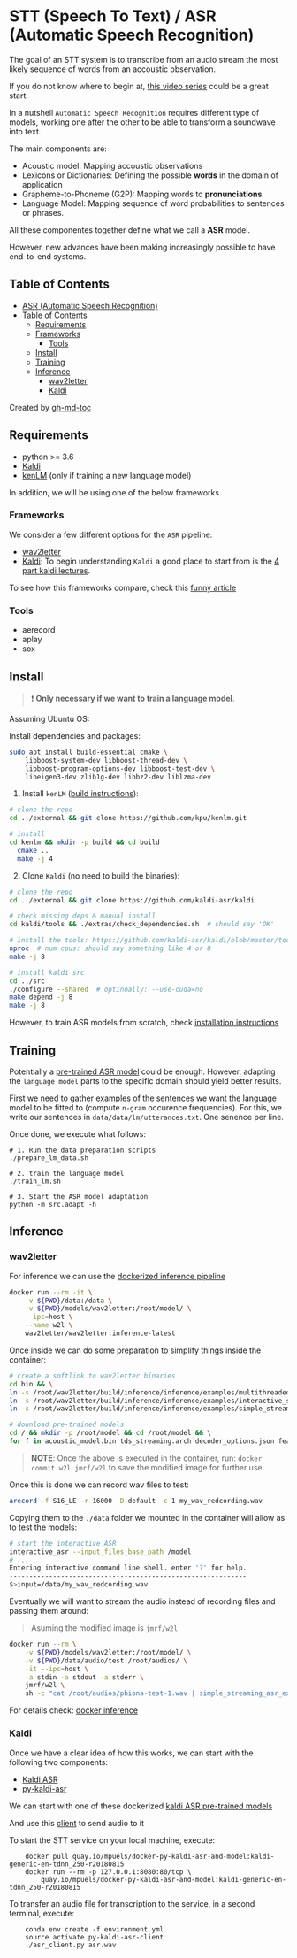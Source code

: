 # STT (Speech To Text) / ASR (Automatic Speech Recognition)


The goal of an STT system is to transcribe from an audio stream the most likely
sequence of words from an accoustic observation.


If you do not know where to begin at, [this video series](https://www.youtube.com/watch?v=i9Gn2QYrYpo) could be a great start.

In a nutshell `Automatic Speech Recognition` requires different type of models,
working one after the other to be able to transform a soundwave into text.

The main components are:

- Acoustic model: Mapping accoustic observations
- Lexicons or Dictionaries: Defining the possible **words** in the domain of application
- Grapheme-to-Phoneme (G2P): Mapping words to **pronunciations**
- Language Model: Mapping sequence of word probabilities to sentences or phrases.

All these componentes together define what we call a **ASR** model.

However, new advances have been making increasingly possible to have end-to-end
systems.


## Table of Contents

<!--ts-->

   * [ASR (Automatic Speech Recognition)](#asr-automatic-speech-recognition)
   * [Table of Contents](#table-of-contents)
      * [Requirements](#requirements)
      * [Frameworks](#frameworks)
         * [Tools](#tools)
      * [Install](#install)
      * [Training](#training)
      * [Inference](#inference)
         * [wav2letter](#wav2letter)
         * [Kaldi](#kaldi)

Created by [gh-md-toc](https://github.com/ekalinin/github-markdown-toc)

<!--te-->

## Requirements

- python >= 3.6
- [Kaldi](https://github.com/kaldi-asr/kaldi)
- [kenLM](https://github.com/kpu/kenlm) (only if training a new language model)

In addition, we will be using one of the below frameworks.

### Frameworks

We consider a few different options for the `ASR` pipeline:

* [wav2letter](https://github.com/facebookresearch/wav2letter/)
* [Kaldi](https://kaldi-asr.org/): To begin understanding `Kaldi` a good place
    to start from is the
    [4 part kaldi lectures](https://sites.google.com/site/dpovey/kaldi-lectures).

To see how this frameworks compare, check this
[funny article](https://mc.ai/how-fast-is-facebooks-end-to-end-speech-recognition-toolkit/)

### Tools

* aerecord
* aplay
* sox


## Install

> :exclamation: **Only necessary if we want to train a language model**.

Assuming Ubuntu OS:

Install dependencies and packages:
```bash
sudo apt install build-essential cmake \
    libboost-system-dev libboost-thread-dev \
    libboost-program-options-dev libboost-test-dev \
    libeigen3-dev zlib1g-dev libbz2-dev liblzma-dev
```

1. Install `kenLM` ([build instructions](https://github.com/kpu/kenlm/blob/master/BUILDING)):

```bash
# clone the repo
cd ../external && git clone https://github.com/kpu/kenlm.git

# install
cd kenlm && mkdir -p build && cd build
  cmake ..
  make -j 4

```

2. Clone `Kaldi` (no need to build the binaries):

```bash
# clone the repo
cd ../external && git clone https://github.com/kaldi-asr/kaldi

# check missing deps & manual install
cd kaldi/tools && ./extras/check_dependencies.sh  # should say 'OK'

# install the tools: https://github.com/kaldi-asr/kaldi/blob/master/tools/INSTALL
nproc  # num cpus: should say something like 4 or 8
make -j 8

# install kaldi src
cd ../src
./configure --shared  # optinoally: --use-cuda=no
make depend -j 8
make -j 8
```

However, to train ASR models from scratch, check
[installation instructions](https://github.com/kaldi-asr/kaldi/blob/master/INSTALL)


## Training

Potentially a [pre-trained ASR model](https://kaldi-asr.org/models.html)
could be enough. However, adapting the `language model` parts to the specific
domain should yield better results.

First we need to gather examples of the sentences we want the language model
to be fitted to (compute `n-gram` occurence frequencies). For this, we write
our sentences in `data/data/lm/utterances.txt`. One senence per line.

Once done, we execute what follows:

```
# 1. Run the data preparation scripts
./prepare_lm_data.sh

# 2. train the language model
./train_lm.sh

# 3. Start the ASR model adaptation
python -m src.adapt -h
```


## Inference

### wav2letter

For inference we can use the
[dockerized inference pipeline](https://github.com/facebookresearch/wav2letter/wiki/Building-Running-with-Docker)

```bash
docker run --rm -it \
    -v ${PWD}/data:/data \
    -v ${PWD}/models/wav2letter:/root/model/ \
    --ipc=host \
    --name w2l \
    wav2letter/wav2letter:inference-latest
```


Once inside we can do some preparation to simplify things inside the container:

```bash
# create a softlink to wav2letter binaries
cd bin && \
ln -s /root/wav2letter/build/inference/inference/examples/multithreaded_streaming_asr_example streaming_asr && \
ln -s /root/wav2letter/build/inference/inference/examples/interactive_streaming_asr_example interactive_asr && \
ln -s /root/wav2letter/build/inference/inference/examples/simple_streaming_asr_example

# download pre-trained models
cd / && mkdir -p /root/model && cd /root/model && \
for f in acoustic_model.bin tds_streaming.arch decoder_options.json feature_extractor.bin language_model.bin lexicon.txt tokens.txt ; do wget http://dl.fbaipublicfiles.com/wav2letter/inference/examples/model/${f} ; done

```

> **NOTE**: Once the above is executed in the container, run:
>           `docker commit w2l jmrf/w2l` to save the modified image for further use.

Once this is done we can record wav files to test:
```bash
arecord -f S16_LE -r 16000 -D default -c 1 my_wav_redcording.wav
```

Copying them to the `./data` folder we mounted in the container will allow
as to test the models:

```bash
# start the interactive ASR
interactive_asr --input_files_base_path /model
# ...
Entering interactive command line shell. enter '?' for help.
------------------------------------------------------------
$>input=/data/my_wav_redcording.wav

```

Eventually we will want to stream the audio instead of recording files and passing them around:

> Asuming the modified image is `jmrf/w2l`

```bash
docker run --rm \
    -v ${PWD}/models/wav2letter:/root/model/ \
    -v ${PWD}/data/audio/test:/root/audios/ \
    -it --ipc=host \
    -a stdin -a stdout -a stderr \
    jmrf/w2l \
    sh -c "cat /root/audios/phiona-test-1.wav | simple_streaming_asr_example --input_files_base_path /root/model"
```



For details check:
[docker inference](https://github.com/facebookresearch/wav2letter/wiki/Inference-Run-Examples#Quickly-run-Streaming-ASR-Examples-using-Docker)



### Kaldi


Once we have a clear idea of how this works, we can start with the following two components:

 * [Kaldi ASR](https://github.com/kaldi-asr/kaldi)
 * [py-kaldi-asr](https://github.com/gooofy/py-kaldi-asr)

We can start with one of these dockerized
[kaldi ASR pre-trained models](https://quay.io/repository/mpuels/docker-py-kaldi-asr-and-model?tab=tags)

And use this [client](https://github.com/mpuels/docker-py-kaldi-asr-and-model)
to send audio to it

To start the STT service on your local machine, execute:
```
    docker pull quay.io/mpuels/docker-py-kaldi-asr-and-model:kaldi-generic-en-tdnn_250-r20180815
    docker run --rm -p 127.0.0.1:8080:80/tcp \
        quay.io/mpuels/docker-py-kaldi-asr-and-model:kaldi-generic-en-tdnn_250-r20180815
```

To transfer an audio file for transcription to the service, in a second
terminal, execute:
```
    conda env create -f environment.yml
    source activate py-kaldi-asr-client
    ./asr_client.py asr.wav
```


